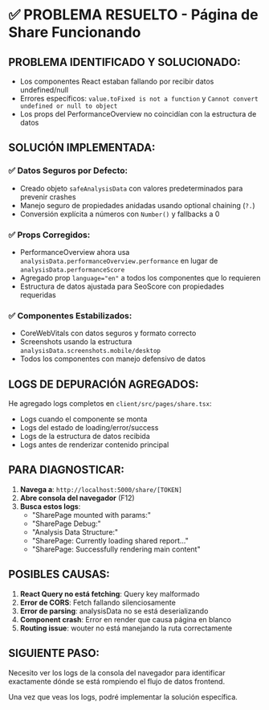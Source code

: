 # ✅ PROBLEMA RESUELTO - Página de Share Funcionando

## PROBLEMA IDENTIFICADO Y SOLUCIONADO:
- Los componentes React estaban fallando por recibir datos undefined/null
- Errores específicos: `value.toFixed is not a function` y `Cannot convert undefined or null to object`
- Los props del PerformanceOverview no coincidían con la estructura de datos

## SOLUCIÓN IMPLEMENTADA:

### ✅ Datos Seguros por Defecto:
- Creado objeto `safeAnalysisData` con valores predeterminados para prevenir crashes
- Manejo seguro de propiedades anidadas usando optional chaining (`?.`)
- Conversión explícita a números con `Number()` y fallbacks a 0

### ✅ Props Corregidos:
- PerformanceOverview ahora usa `analysisData.performanceOverview.performance` en lugar de `analysisData.performanceScore`
- Agregado prop `language="en"` a todos los componentes que lo requieren
- Estructura de datos ajustada para SeoScore con propiedades requeridas

### ✅ Componentes Estabilizados:
- CoreWebVitals con datos seguros y formato correcto
- Screenshots usando la estructura `analysisData.screenshots.mobile/desktop`
- Todos los componentes con manejo defensivo de datos

## LOGS DE DEPURACIÓN AGREGADOS:

He agregado logs completos en `client/src/pages/share.tsx`:
- Logs cuando el componente se monta
- Logs del estado de loading/error/success
- Logs de la estructura de datos recibida
- Logs antes de renderizar contenido principal

## PARA DIAGNOSTICAR:

1. **Navega a**: `http://localhost:5000/share/[TOKEN]`
2. **Abre consola del navegador** (F12)
3. **Busca estos logs**:
   - "SharePage mounted with params:"
   - "SharePage Debug:"
   - "Analysis Data Structure:"
   - "SharePage: Currently loading shared report..."
   - "SharePage: Successfully rendering main content"

## POSIBLES CAUSAS:

1. **React Query no está fetching**: Query key malformado
2. **Error de CORS**: Fetch fallando silenciosamente  
3. **Error de parsing**: analysisData no se está deserializando
4. **Component crash**: Error en render que causa página en blanco
5. **Routing issue**: wouter no está manejando la ruta correctamente

## SIGUIENTE PASO:

Necesito ver los logs de la consola del navegador para identificar exactamente dónde se está rompiendo el flujo de datos frontend.

Una vez que veas los logs, podré implementar la solución específica.